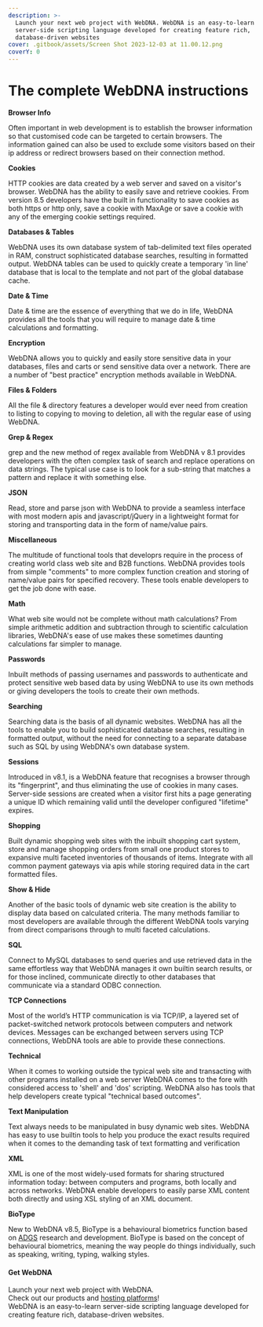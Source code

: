 ```yaml
---
description: >-
  Launch your next web project with WebDNA. WebDNA is an easy-to-learn
  server-side scripting language developed for creating feature rich,
  database-driven websites
cover: .gitbook/assets/Screen Shot 2023-12-03 at 11.00.12.png
coverY: 0
---
```


# The complete WebDNA instructions

**Browser Info**

Often important in web development is to establish the browser information so that customised code can be targeted to certain browsers. The information gained can also be used to exclude some visitors based on their ip address or redirect browsers based on their connection method.

**Cookies**

HTTP cookies are data created by a web server and saved on a visitor's browser. WebDNA has the ability to easily save and retrieve cookies. From version 8.5 developers have the built in functionality to save cookies as both https or http only, save a cookie with MaxAge or save a cookie with any of the emerging cookie settings required.

**Databases & Tables**

WebDNA uses its own database system of tab-delimited text files operated in RAM, construct sophisticated database searches, resulting in formatted output. WebDNA tables can be used to quickly create a temporary 'in line' database that is local to the template and not part of the global database cache.

**Date & Time**

Date & time are the essence of everything that we do in life, WebDNA provides all the tools that you will require to manage date & time calculations and formatting.

**Encryption**

WebDNA allows you to quickly and easily store sensitive data in your databases, files and carts or send sensitive data over a network. There are a number of "best practice" encryption methods available in WebDNA.

**Files & Folders**

All the file & directory features a developer would ever need from creation to listing to copying to moving to deletion, all with the regular ease of using WebDNA.

**Grep & Regex**

grep and the new method of regex available from WebDNA v 8.1 provides developers with the often complex task of search and replace operations on data strings. The typical use case is to look for a sub-string that matches a pattern and replace it with something else.

**JSON**

Read, store and parse json with WebDNA to provide a seamless interface with most modern apis and javascript/jQuery in a lightweight format for storing and transporting data in the form of name/value pairs.

**Miscellaneous**

The multitude of functional tools that developrs require in the process of creating world class web site and B2B functions. WebDNA provides tools from simple "comments" to more complex function creation and storing of name/value pairs for specified recovery. These tools enable developers to get the job done with ease.

**Math**

What web site would not be complete without math calculations? From simple arithmetic addition and subtraction through to scientific calculation libraries, WebDNA's ease of use makes these sometimes daunting calculations far simpler to manage.

**Passwords**

Inbuilt methods of passing usernames and passwords to authenticate and protect sensitive web based data by using WebDNA to use its own methods or giving developers the tools to create their own methods.

**Searching**

Searching data is the basis of all dynamic websites. WebDNA has all the tools to enable you to build sophisticated database searches, resulting in formatted output, without the need for connecting to a separate database such as SQL by using WebDNA's own database system.

**Sessions**

Introduced in v8.1, is a WebDNA feature that recognises a browser through its "fingerprint", and thus eliminating the use of cookies in many cases. Server-side sessions are created when a visitor first hits a page generating a unique ID which remaining valid until the developer configured "lifetime" expires.

**Shopping**

Built dynamic shopping web sites with the inbuilt shopping cart system, store and manage shopping orders from small one product stores to expansive multi faceted inventories of thousands of items. Integrate with all common payment gateways via apis while storing required data in the cart formatted files.

**Show & Hide**

Another of the basic tools of dynamic web site creation is the ability to display data based on calculated criteria. The many methods familiar to most developers are available through the different WebDNA tools varying from direct comparisons through to multi faceted calculations.

**SQL**

Connect to MySQL databases to send queries and use retrieved data in the same effortless way that WebDNA manages it own builtin search results, or for those inclined, communicate directly to other databases that communicate via a standard ODBC connection.

**TCP Connections**

Most of the world’s HTTP communication is via TCP/IP, a layered set of packet-switched network protocols between computers and network devices. Messages can be exchanged between servers using TCP connections, WebDNA tools are able to provide these connections.

**Technical**

When it comes to working outside the typical web site and transacting with other programs installed on a web server WebDNA comes to the fore with considered access to 'shell' and 'dos' scripting. WebDNA also has tools that help developers create typical "technical based outcomes".

**Text Manipulation**

Text always needs to be manipulated in busy dynamic web sites. WebDNA has easy to use builtin tools to help you produce the exact results required when it comes to the demanding task of text formatting and verification

**XML**

XML is one of the most widely-used formats for sharing structured information today: between computers and programs, both locally and across networks. WebDNA enable developers to easily parse XML content both directly and using XSL styling of an XML document.

**BioType**

New to WebDNA v8.5, BioType is a behavioural biometrics function based on [ADGS](https://www.adgs.com/) research and development. BioType is based on the concept of behavioural biometrics, meaning the way people do things individually, such as speaking, writing, typing, walking styles.

#### Get WebDNA

Launch your next web project with WebDNA.\
Check out our products and [hosting platforms](http://webdna.us/)!\
WebDNA is an easy-to-learn server-side scripting language developed for creating feature rich, database-driven websites.
